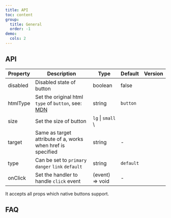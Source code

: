 ```yaml
---
title: API
toc: content
group:
  title: General
  order: -1
demo:
  cols: 2
---
```


## API

| Property | Description | Type | Default | Version |
| --- | --- | --- | --- | --- |
| disabled | Disabled state of button | boolean | false |  |
| htmlType | Set the original html `type` of `button`, see: [MDN](https://developer.mozilla.org/en-US/docs/Web/HTML/Element/button#attr-type) | string | `button` |  |
| size | Set the size of button | `lg` \| `small` \ |  |
| target | Same as target attribute of a, works when href is specified | string | - |  |
| type | Can be set to `primary` `danger` `link` `default` | string | `default` |  |
| onClick | Set the handler to handle `click` event | (event) => void | - |  |

It accepts all props which native buttons support.

## FAQ
